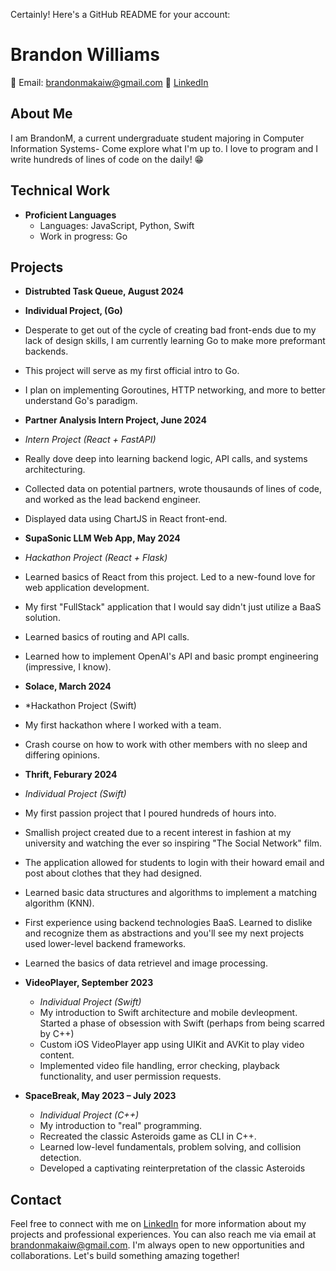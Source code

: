 Certainly! Here's a GitHub README for your account:

# Brandon Williams

📧 Email: brandonmakaiw@gmail.com
🔗 [LinkedIn](https://www.linkedin.com/in/brandon-williams/)

## About Me

I am BrandonM, a current undergraduate student majoring in Computer Information Systems-
Come explore what I'm up to. I love to program and I write hundreds of lines of code on the daily! 😁

## Technical Work

- **Proficient Languages**
  - Languages: JavaScript, Python, Swift
  - Work in progress: Go
  
## Projects

- **Distrubted Task Queue, August 2024**
- **Individual Project, (Go)**
- Desperate to get out of the cycle of creating bad front-ends due to my lack of design skills, I am currently learning Go to make more preformant backends.
- This project will serve as my first official intro to Go.
- I plan on implementing Goroutines, HTTP networking, and more to better understand Go's paradigm.

- **Partner Analysis Intern Project, June 2024**
- *Intern Project (React + FastAPI)*
- Really dove deep into learning backend logic, API calls, and systems architecturing.
- Collected data on potential partners, wrote thousaunds of lines of code, and worked as the lead backend engineer.
- Displayed data using ChartJS in React front-end.

- **SupaSonic LLM Web App, May 2024**
- *Hackathon Project (React + Flask)*
- Learned basics of React from this project. Led to a new-found love for web application development.
- My first "FullStack" application that I would say didn't just utilize a BaaS solution.
- Learned basics of routing and API calls.
- Learned how to implement OpenAI's API and basic prompt engineering (impressive, I know).

- **Solace, March 2024**
- *Hackathon Project (Swift)
- My first hackathon where I worked with a team.
- Crash course on how to work with other members with no sleep and differing opinions.

- **Thrift, Feburary 2024**
- *Individual Project (Swift)*
- My first passion project that I poured hundreds of hours into.
- Smallish project created due to a recent interest in fashion at my university and watching the ever so inspiring "The Social Network" film.
- The application allowed for students to login with their howard email and post about clothes that they had designed.
- Learned basic data structures and algorithms to implement a matching algorithm (KNN).
- First experience using backend technologies BaaS. Learned to dislike and recognize them as abstractions and you'll see my next projects used lower-level backend frameworks.
- Learned the basics of data retrievel and image processing.

- **VideoPlayer, September 2023**
  - *Individual Project (Swift)*
  - My introduction to Swift architecture and mobile devleopment. Started a phase of obsession with Swift (perhaps from being scarred by C++)
  - Custom iOS VideoPlayer app using UIKit and AVKit to play video content.
  - Implemented video file handling, error checking, playback functionality, and user permission requests.

- **SpaceBreak, May 2023 – July 2023**
  - *Individual Project (C++)*
  - My introduction to "real" programming.
  - Recreated the classic Asteroids game as CLI in C++.
  - Learned low-level fundamentals, problem solving, and collision detection.
  - Developed a captivating reinterpretation of the classic Asteroids 



  
## Contact

Feel free to connect with me on [LinkedIn](https://www.linkedin.com/in/brandon-williams/) for more information about my projects and professional experiences. You can also reach me via email at brandonmakaiw@gmail.com. I'm always open to new opportunities and collaborations. Let's build something amazing together!
<!---
brandonmakai/brandonmakai is a ✨ special ✨ repository because its `README.md` (this file) appears on your GitHub profile.
You can click the Preview link to take a look at your changes.
--->
